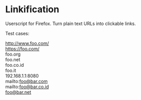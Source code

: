 # Linkification
Userscript for Firefox. Turn plain text URLs into clickable links.

Test cases: 

http://www.foo.com/  
https://foo.com/  
foo.org  
foo.net  
foo.co.id  
foo.it  
192.168.1.1:8080  
mailto:foo@bar.com  
mailto:foo@bar.co.id  
foo@bar.net
